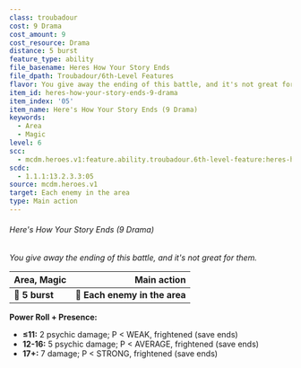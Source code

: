 ```yaml
---
class: troubadour
cost: 9 Drama
cost_amount: 9
cost_resource: Drama
distance: 5 burst
feature_type: ability
file_basename: Heres How Your Story Ends
file_dpath: Troubadour/6th-Level Features
flavor: You give away the ending of this battle, and it's not great for them.
item_id: heres-how-your-story-ends-9-drama
item_index: '05'
item_name: Here's How Your Story Ends (9 Drama)
keywords:
  - Area
  - Magic
level: 6
scc:
  - mcdm.heroes.v1:feature.ability.troubadour.6th-level-feature:heres-how-your-story-ends-9-drama
scdc:
  - 1.1.1:13.2.3.3:05
source: mcdm.heroes.v1
target: Each enemy in the area
type: Main action
---
```


###### Here's How Your Story Ends (9 Drama)

*You give away the ending of this battle, and it's not great for them.*

| **Area, Magic** |               **Main action** |
| --------------- | ----------------------------: |
| **📏 5 burst**  | **🎯 Each enemy in the area** |

**Power Roll + Presence:**

- **≤11:** 2 psychic damage; P < WEAK, frightened (save ends)
- **12-16:** 5 psychic damage; P < AVERAGE, frightened (save ends)
- **17+:** 7 damage; P < STRONG, frightened (save ends)
